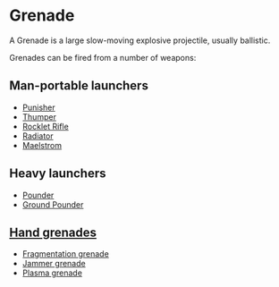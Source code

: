 # Grenade

A Grenade is a large slow-moving explosive projectile, usually ballistic.

Grenades can be fired from a number of weapons:

## Man-portable launchers

- [Punisher](../weapons/Punisher.md)
- [Thumper](../weapons/Thumper.md)
- [Rocklet Rifle](../weapons/Rocklet_Rifle.md)
- [Radiator](../weapons/Radiator.md)
- [Maelstrom](../weapons/Maelstrom.md)

## Heavy launchers

- [Pounder](../armor/Pounder.md)
- [Ground Pounder](../terminology/Ground_Pounder.md)

## [Hand grenades](../weapons/Hand_grenade.md)

- [Fragmentation grenade](../weapons/Fragmentation_grenade.md)
- [Jammer grenade](../weapons/Jammer_Grenade.md)
- [Plasma grenade](../weapons/Plasma_grenade.md)
